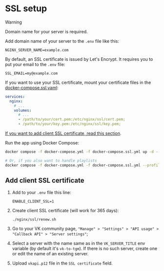 # SSL setup

> [!WARNING]
> Domain name for your server is required.

Add domain name of your server to the `.env` file like this:

  ```text
  NGINX_SERVER_NAME=example.com
  ```

By default, an SSL certificate is issued by Let's Encrypt. It requires you to put your email to the `.env` file:

  ```text
  SSL_EMAIL=my@example.com
  ```

If you want to use your SSL certificate, mount your certificate files in the [docker-compose.ssl.yaml](./docker-compose.ssl.yml):

  ```yaml
  services:
    nginx:
      # ...
      volumes:
        # ...
        - /path/to/your/cert.pem:/etc/nginx/ssl/cert.pem;
        - /path/to/your/key.pem:/etc/nginx/ssl/key.pem;
  ```

[If you want to add client SSL certificate, read this section](#add-client-ssl-certificate).

Run the app using Docker Compose:

  ```sh
  docker compose -f docker-compose.yml -f docker-compose.ssl.yml up -d --build --remove-orphans

  # Or, if you also want to handle playlists
  docker compose -f docker-compose.yml -f docker-compose.ssl.yml --profile with-pl up -d --build --remove-orphans
  ```

## Add client SSL certificate

1. Add to your `.env` file this line:

    ```text
    ENABLE_CLIENT_SSL=1
    ```

2. Create client SSL certificate (will work for 365 days):

    ```sh
    ./nginx/ssl/renew.sh
    ```

3. Go to your VK community page, `"Manage" > "Settings" > "API usage" > "Callback API" > "Server settings"`;
4. Select a server with the name same as in the `VK_SERVER_TITLE` env variable (by default it's `vk-to-tgm`). If there is no such server, create one or edit the name of an existing server.
5. Upload `vkapi.p12` file in the `SSL certificate` field.
